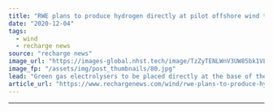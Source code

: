 ```yaml
---
title: "RWE plans to produce hydrogen directly at pilot offshore wind turbines in Germany"
date: "2020-12-04"
tags: 
  - wind
  - recharge news
source: "recharge news"
image_url: "https://images-global.nhst.tech/image/TzZyTENLWnV3UW85bk1VLzdnelh3UlNMT3BGaVNFRmhUWDVUbHNreGlCYz0=/nhst/binary/9934bda97967c1ccdb43521d65d5ddc2"
image_fp: "/assets/img/post_thumbnails/80.jpg"
lead: "Green gas electrolysers to be placed directly at the base of the tower of two 14MW machines close to the island of Heligoland as part of giant AquaVentus hydrogen plan"
article_url: "https://www.rechargenews.com/wind/rwe-plans-to-produce-hydrogen-directly-at-pilot-offshore-wind-turbines-in-germany/2-1-924819"
---
```


---
